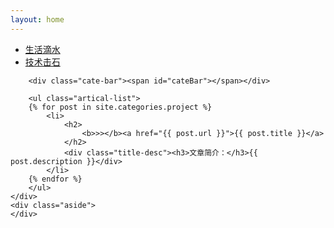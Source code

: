 ```yaml
---
layout: home
---
```


<div class="index-content project">
    <div class="section">
        <ul class="artical-cate">
            <li><a href="/"><span>生活滴水</span></a></li>
            <li class="on"><a href="/project"><span>技术击石</span></a></li>
        </ul>

        <div class="cate-bar"><span id="cateBar"></span></div>

        <ul class="artical-list">
        {% for post in site.categories.project %}
            <li>
                <h2>
                    <b>>></b><a href="{{ post.url }}">{{ post.title }}</a>
                </h2>
                <div class="title-desc"><h3>文章简介：</h3>{{ post.description }}</div>
            </li>
        {% endfor %}
        </ul>
    </div>
    <div class="aside">
    </div>
</div>
